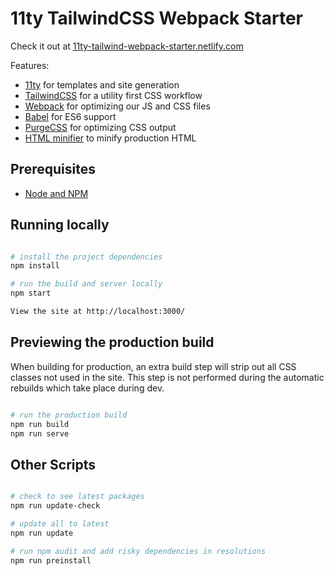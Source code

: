 # 11ty TailwindCSS Webpack Starter

Check it out at [11ty-tailwind-webpack-starter.netlify.com](https://11ty-tailwind-webpack-starter.netlify.com/)

Features:

- [11ty](https://www.11ty.dev/) for templates and site generation
- [TailwindCSS](https://tailwindcss.com/) for a utility first CSS workflow
- [Webpack](https://webpack.js.org/) for optimizing our JS and CSS files
- [Babel](https://babeljs.io/) for ES6 support
- [PurgeCSS](https://purgecss.com/) for optimizing CSS output
- [HTML minifier](https://www.npmjs.com/package/html-minifier) to minify production HTML

## Prerequisites

- [Node and NPM](https://nodejs.org/)

## Running locally

```bash

# install the project dependencies
npm install

# run the build and server locally
npm start

View the site at http://localhost:3000/
```

## Previewing the production build

When building for production, an extra build step will strip out all CSS classes not used in the site. This step is not performed during the automatic rebuilds which take place during dev.

```bash

# run the production build
npm run build
npm run serve
```

## Other Scripts

```bash

# check to see latest packages
npm run update-check

# update all to latest
npm run update

# run npm audit and add risky dependencies in resolutions
npm run preinstall
```
